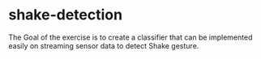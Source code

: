 # shake-detection

The Goal of the exercise is to create a classifier that can be implemented easily on streaming sensor data to detect Shake gesture. 
